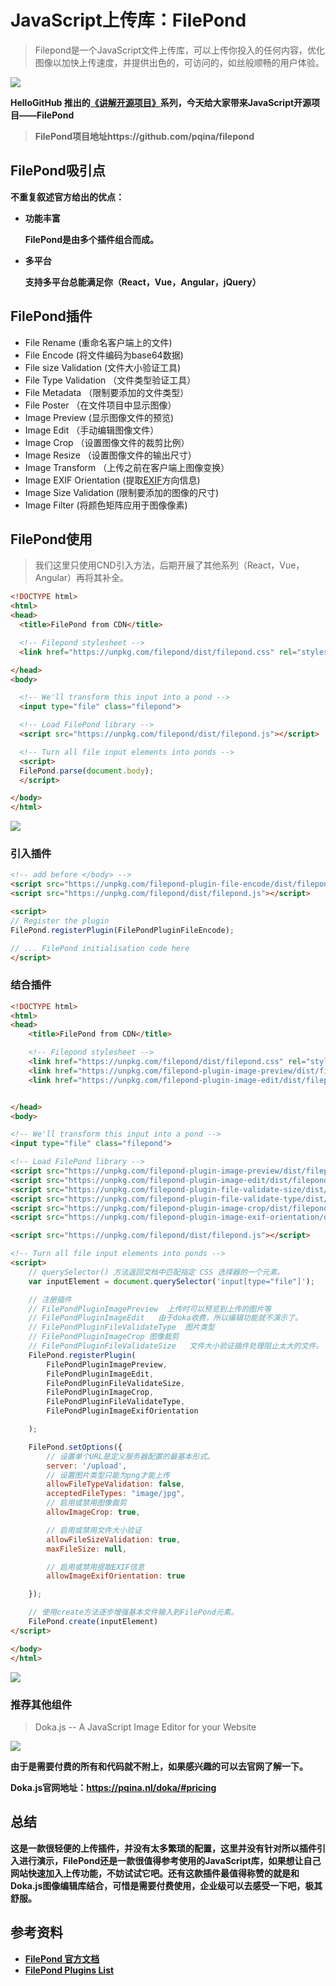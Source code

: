 # JavaScript上传库：FilePond

> Filepond是一个JavaScript文件上传库，可以上传你投入的任何内容，优化图像以加快上传速度，并提供出色的，可访问的，如丝般顺畅的用户体验。

![](filepond.png)

**HelloGitHub 推出的[《讲解开源项目》](https://github.com/HelloGitHub-Team/Article)系列，今天给大家带来JavaScript开源项目——FilePond**

> **FilePond项目地址https://github.com/pqina/filepond**

## FilePond吸引点

**不重复叙述官方给出的优点：**

- **功能丰富**

  **FilePond是由多个插件组合而成。**

  

- **多平台**

  **支持多平台总能满足你（React，Vue，Angular，jQuery）**

## FilePond插件

* File Rename  (重命名客户端上的文件)
* File Encode (将文件编码为base64数据)
* File size Validation   (文件大小验证工具) 
* File Type Validation  （文件类型验证工具）
* File Metadata    （限制要添加的文件类型）
* File Poster  （在文件项目中显示图像）
* Image Preview  (显示图像文件的预览)
* Image Edit   （手动编辑图像文件）
* Image Crop  （设置图像文件的裁剪比例）
* Image Resize  （设置图像文件的输出尺寸）
* Image Transform  （上传之前在客户端上图像变换）
* Image EXIF Orientation (提取[EXIF](https://baike.baidu.com/item/Exif/422825?fr=aladdin)方向信息)
* Image Size Validation (限制要添加的图像的尺寸)
* Image Filter  (将颜色矩阵应用于图像像素)

## FilePond使用

> 我们这里只使用CND引入方法，后期开展了其他系列（React，Vue，Angular）再将其补全。

```html
<!DOCTYPE html>
<html>
<head>
  <title>FilePond from CDN</title>

  <!-- Filepond stylesheet -->
  <link href="https://unpkg.com/filepond/dist/filepond.css" rel="stylesheet">

</head>
<body>

  <!-- We'll transform this input into a pond -->
  <input type="file" class="filepond">

  <!-- Load FilePond library -->
  <script src="https://unpkg.com/filepond/dist/filepond.js"></script>

  <!-- Turn all file input elements into ponds -->
  <script>
  FilePond.parse(document.body);
  </script>

</body>
</html>
```

![](WX.png)

### 引入插件

```html
<!-- add before </body> -->
<script src="https://unpkg.com/filepond-plugin-file-encode/dist/filepond-plugin-file-encode.js"></script>
<script src="https://unpkg.com/filepond/dist/filepond.js"></script>

<script>
// Register the plugin
FilePond.registerPlugin(FilePondPluginFileEncode);

// ... FilePond initialisation code here
</script>
```

### 结合插件

```html
<!DOCTYPE html>
<html>
<head>
    <title>FilePond from CDN</title>

    <!-- Filepond stylesheet -->
    <link href="https://unpkg.com/filepond/dist/filepond.css" rel="stylesheet">
    <link href="https://unpkg.com/filepond-plugin-image-preview/dist/filepond-plugin-image-preview.css" rel="stylesheet">
    <link href="https://unpkg.com/filepond-plugin-image-edit/dist/filepond-plugin-image-edit.css" rel="stylesheet">


</head>
<body>

<!-- We'll transform this input into a pond -->
<input type="file" class="filepond">

<!-- Load FilePond library -->
<script src="https://unpkg.com/filepond-plugin-image-preview/dist/filepond-plugin-image-preview.js"></script>
<script src="https://unpkg.com/filepond-plugin-image-edit/dist/filepond-plugin-image-edit.js"></script>
<script src="https://unpkg.com/filepond-plugin-file-validate-size/dist/filepond-plugin-file-validate-size.js"></script>
<script src="https://unpkg.com/filepond-plugin-file-validate-type/dist/filepond-plugin-file-validate-type.js"></script>
<script src="https://unpkg.com/filepond-plugin-image-crop/dist/filepond-plugin-image-crop.js"></script>
<script src="https://unpkg.com/filepond-plugin-image-exif-orientation/dist/filepond-plugin-image-exif-orientation.js"></script>

<script src="https://unpkg.com/filepond/dist/filepond.js"></script>

<!-- Turn all file input elements into ponds -->
<script>
    // querySelector() 方法返回文档中匹配指定 CSS 选择器的一个元素。
    var inputElement = document.querySelector('input[type="file"]');

    // 注册插件
    // FilePondPluginImagePreview  上传时可以预览到上传的图片等
    // FilePondPluginImageEdit   由于doka收费，所以编辑功能就不演示了。
    // FilePondPluginFileValidateType  图片类型
    // FilePondPluginImageCrop 图像裁剪
    // FilePondPluginFileValidateSize   文件大小验证插件处理阻止太大的文件。
    FilePond.registerPlugin(
        FilePondPluginImagePreview,
        FilePondPluginImageEdit,
        FilePondPluginFileValidateSize,
        FilePondPluginImageCrop,
        FilePondPluginFileValidateType,
        FilePondPluginImageExifOrientation

    );

    FilePond.setOptions({
        // 设置单个URL是定义服务器配置的最基本形式。
        server: '/upload',
        // 设置图片类型只能为png才能上传
        allowFileTypeValidation: false,
        acceptedFileTypes: "image/jpg",
        // 启用或禁用图像裁剪
        allowImageCrop: true,

        // 启用或禁用文件大小验证
        allowFileSizeValidation: true,
        maxFileSize: null,

        // 启用或禁用提取EXIF信息
        allowImageExifOrientation: true

    });

    // 使用create方法逐步增强基本文件输入到FilePond元素。
    FilePond.create(inputElement)
</script>

</body>
</html>

```

![](upload.png)

### 推荐其他组件

> Doka.js -- A JavaScript Image Editor for your Website

![](doka.png)

**由于是需要付费的所有和代码就不附上，如果感兴趣的可以去官网了解一下。**

**Doka.js官网地址：https://pqina.nl/doka/#pricing**

## 总结

**这是一款很轻便的上传插件，并没有太多繁琐的配置，这里并没有针对所以插件引入进行演示，FilePond还是一款很值得参考使用的JavaScript库，如果想让自己网站快速加入上传功能，不妨试试它吧。还有这款插件最值得称赞的就是和Doka.js图像编辑库结合，可惜是需要付费使用，企业级可以去感受一下吧，极其舒服。**

## 参考资料

- **[FilePond 官方文档](https://pqina.nl/filepond/docs/)**
- **[FilePond Plugins List](https://pqina.nl/filepond/plugins.html)**